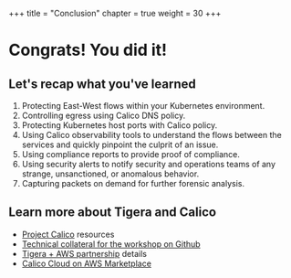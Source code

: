 +++
title = "Conclusion"
chapter = true
weight = 30
+++

# Congrats! You did it!

## Let's recap what you've learned

1. Protecting East-West flows within your Kubernetes environment.
2. Controlling egress using Calico DNS policy.
3. Protecting Kubernetes host ports with Calico policy.
4. Using Calico observability tools to understand the flows between the services and quickly pinpoint the culprit of an issue.
5. Using compliance reports to provide proof of compliance.
6. Using security alerts to notify security and operations teams of any strange, unsanctioned, or anomalous behavior.
7. Capturing packets on demand for further forensic analysis.

## Learn more about Tigera and Calico

- [Project Calico](https://www.projectcalico.org/) resources
- [Technical collateral for the workshop on Github](https://github.com/tigera-solutions/tigera-eks-workshop)
- [Tigera + AWS partnership](https://www.tigera.io/partners/aws/) details
- [Calico Cloud on AWS Marketplace](https://aws.amazon.com/marketplace/pp/prodview-pq3tgvtlj3wce)